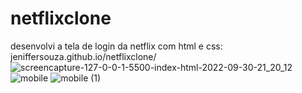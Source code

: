 # netflixclone
desenvolvi a tela de login da netflix com html e css:
jeniffersouza.github.io/netflixclone/
![screencapture-127-0-0-1-5500-index-html-2022-09-30-21_20_12](https://user-images.githubusercontent.com/98287941/193375831-2acc77c1-3a5e-4d5d-ab91-b50145d0578e.png)
![mobile](https://user-images.githubusercontent.com/98287941/193375839-43563037-135f-4713-af94-e3ad48ae12ce.gif)
![mobile (1)](https://user-images.githubusercontent.com/98287941/193375842-8d7508f1-4ef3-4192-b4d1-c1a1959c41da.gif)
